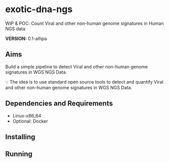 # exotic-dna-ngs

WIP & POC: Count Viral and other non-human genome signatures in Human NGS data

**VERSION:** 0.1-alhpa  

## Aims

Build a simple pipeline to detect Viral and other non-human genome signatures in WGS NGS Data.

:bulb: The idea is to use standard open source tools to detect and quantify Viral and other non-human genome signatures in WGS NGS Data.

## Dependencies and Requirements

- Linux-x86_64
- Optional: Docker 

## Installing

## Running




